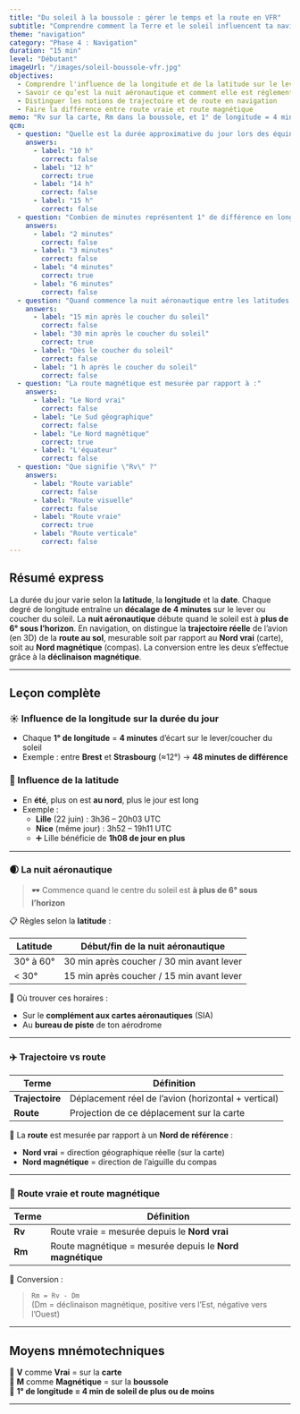 ```yaml
---
title: "Du soleil à la boussole : gérer le temps et la route en VFR"
subtitle: "Comprendre comment la Terre et le soleil influencent ta navigation"
theme: "navigation"
category: "Phase 4 : Navigation"
duration: "15 min"
level: "Débutant"
imageUrl: "/images/soleil-boussole-vfr.jpg"
objectives:
  - Comprendre l'influence de la longitude et de la latitude sur le lever et le coucher du soleil
  - Savoir ce qu’est la nuit aéronautique et comment elle est réglementée
  - Distinguer les notions de trajectoire et de route en navigation
  - Faire la différence entre route vraie et route magnétique
memo: "Rv sur la carte, Rm dans la boussole, et 1° de longitude = 4 minutes de soleil en plus !"
qcm:
  - question: "Quelle est la durée approximative du jour lors des équinoxes ?"
    answers:
      - label: "10 h"
        correct: false
      - label: "12 h"
        correct: true
      - label: "14 h"
        correct: false
      - label: "15 h"
        correct: false
  - question: "Combien de minutes représentent 1° de différence en longitude sur le lever/coucher du soleil ?"
    answers:
      - label: "2 minutes"
        correct: false
      - label: "3 minutes"
        correct: false
      - label: "4 minutes"
        correct: true
      - label: "6 minutes"
        correct: false
  - question: "Quand commence la nuit aéronautique entre les latitudes 30° et 60° ?"
    answers:
      - label: "15 min après le coucher du soleil"
        correct: false
      - label: "30 min après le coucher du soleil"
        correct: true
      - label: "Dès le coucher du soleil"
        correct: false
      - label: "1 h après le coucher du soleil"
        correct: false
  - question: "La route magnétique est mesurée par rapport à :"
    answers:
      - label: "Le Nord vrai"
        correct: false
      - label: "Le Sud géographique"
        correct: false
      - label: "Le Nord magnétique"
        correct: true
      - label: "L'équateur"
        correct: false
  - question: "Que signifie \"Rv\" ?"
    answers:
      - label: "Route variable"
        correct: false
      - label: "Route visuelle"
        correct: false
      - label: "Route vraie"
        correct: true
      - label: "Route verticale"
        correct: false
---
```


## Résumé express

La durée du jour varie selon la **latitude**, la **longitude** et la **date**. Chaque degré de longitude entraîne un **décalage de 4 minutes** sur le lever ou coucher du soleil. La **nuit aéronautique** débute quand le soleil est à **plus de 6° sous l’horizon**. En navigation, on distingue la **trajectoire réelle** de l’avion (en 3D) de la **route au sol**, mesurable soit par rapport au **Nord vrai** (carte), soit au **Nord magnétique** (compas). La conversion entre les deux s’effectue grâce à la **déclinaison magnétique**.

---

## Leçon complète

### ☀️ Influence de la longitude sur la durée du jour

- Chaque **1° de longitude** = **4 minutes** d’écart sur le lever/coucher du soleil
- Exemple : entre **Brest** et **Strasbourg** (≈12°) → **48 minutes de différence**

### 📍 Influence de la latitude

- En **été**, plus on est **au nord**, plus le jour est long
- Exemple :
  - **Lille** (22 juin) : 3h36 – 20h03 UTC
  - **Nice** (même jour) : 3h52 – 19h11 UTC
  - ➕ Lille bénéficie de **1h08 de jour en plus**

---

### 🌒 La nuit aéronautique

> 🕶️ Commence quand le centre du soleil est **à plus de 6° sous l’horizon**

📋 Règles selon la **latitude** :

| Latitude         | Début/fin de la nuit aéronautique                  |
|------------------|----------------------------------------------------|
| 30° à 60°         | 30 min après coucher / 30 min avant lever         |
| < 30°             | 15 min après coucher / 15 min avant lever         |

📍 Où trouver ces horaires :

- Sur le **complément aux cartes aéronautiques** (SIA)
- Au **bureau de piste** de ton aérodrome

---

### ✈️ Trajectoire vs route

| Terme        | Définition                                          |
|--------------|-----------------------------------------------------|
| **Trajectoire** | Déplacement réel de l’avion (horizontal + vertical) |
| **Route**       | Projection de ce déplacement sur la carte          |

🧭 La **route** est mesurée par rapport à un **Nord de référence** :

- **Nord vrai** = direction géographique réelle (sur la carte)
- **Nord magnétique** = direction de l’aiguille du compas

---

### 🧲 Route vraie et route magnétique

| Terme     | Définition                                  |
|-----------|---------------------------------------------|
| **Rv**    | Route vraie = mesurée depuis le **Nord vrai**     |
| **Rm**    | Route magnétique = mesurée depuis le **Nord magnétique** |

🔁 Conversion :

> `Rm = Rv - Dm`  
> (Dm = déclinaison magnétique, positive vers l’Est, négative vers l’Ouest)

---

## Moyens mnémotechniques

🧠 **V** comme **Vrai** = sur la **carte**  
🧠 **M** comme **Magnétique** = sur la **boussole**  
🧠 **1° de longitude = 4 min de soleil de plus ou de moins**

---